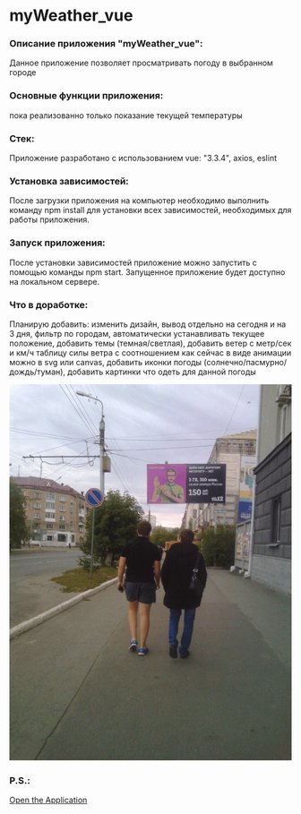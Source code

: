 # myWeather_vue

### Описание приложения "myWeather_vue":

Данное приложение позволяет просматривать погоду в выбранном городе

### Основные функции приложения:

пока реализованно только показание текущей температуры

### Стек:

Приложение разработано с использованием vue: "3.3.4", axios, eslint

### Установка зависимостей:

После загрузки приложения на компьютер необходимо выполнить команду npm install для установки всех зависимостей, необходимых для работы приложения.

### Запуск приложения:

После установки зависимостей приложение можно запустить с помощью команды npm start. Запущенное приложение будет доступно на локальном сервере.

### Что в доработке:

Планирую добавить: изменить дизайн, вывод отдельно на сегодня и на 3 дня, фильтр по городам, автоматически устанавливать текущее положение, добавить темы (темная/светлая), добавить ветер с метр/сек и км/ч таблицу силы ветра с соотношением как сейчас в виде анимации можно в svg или canvas, добавить иконки погоды (солнечно/пасмурно/дождь/туман),
добавить картинки что одеть для данной погоды

![варианты одежды по погоде](./src/assets/images/difWeather.png)

### P.S.:

[Open the Application](https://main--classy-queijadas-655f8e.netlify.app/)
